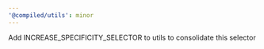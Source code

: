 ```yaml
---
'@compiled/utils': minor
---
```


Add INCREASE_SPECIFICITY_SELECTOR to utils to consolidate this selector
